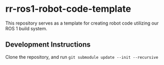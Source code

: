 # rr-ros1-robot-code-template
This repository serves as a template for creating robot code utilizing our ROS 1 build system.

## Development Instructions
Clone the repository, and run `git submodule update --init --recursive`
